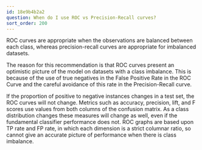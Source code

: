```yaml
---
id: 18e9b4b2a2
question: When do I use ROC vs Precision-Recall curves?
sort_order: 200
---
```


ROC curves are appropriate when the observations are balanced between each class, whereas precision-recall curves are appropriate for imbalanced datasets.

The reason for this recommendation is that ROC curves present an optimistic picture of the model on datasets with a class imbalance. This is because of the use of true negatives in the False Positive Rate in the ROC Curve and the careful avoidance of this rate in the Precision-Recall curve.

If the proportion of positive to negative instances changes in a test set, the ROC curves will not change. Metrics such as accuracy, precision, lift, and F scores use values from both columns of the confusion matrix. As a class distribution changes these measures will change as well, even if the fundamental classifier performance does not. ROC graphs are based upon TP rate and FP rate, in which each dimension is a strict columnar ratio, so cannot give an accurate picture of performance when there is class imbalance.